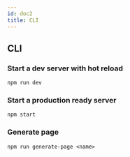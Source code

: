 ```yaml
---
id: doc2
title: CLI
---
```


## CLI

### Start a dev server with hot reload

`npm run dev`

### Start a production ready server

`npm start`

### Generate page

`npm run generate-page <name>`

